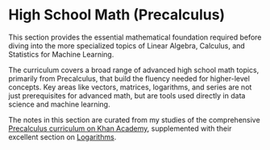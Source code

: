 # High School Math (Precalculus)

This section provides the essential mathematical foundation required before diving into the more specialized topics of Linear Algebra, Calculus, and Statistics for Machine Learning.

The curriculum covers a broad range of advanced high school math topics, primarily from Precalculus, that build the fluency needed for higher-level concepts. Key areas like vectors, matrices, logarithms, and series are not just prerequisites for advanced math, but are tools used directly in data science and machine learning.

The notes in this section are curated from my studies of the comprehensive [Precalculus curriculum on Khan Academy](https://www.khanacademy.org/math/precalculus), supplemented with their excellent section on [Logarithms](https://www.khanacademy.org/math/algebra2/x2ec2f6f830c9fb89:logs).
